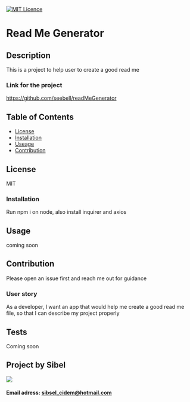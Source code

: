 
  
[![MIT Licence](https://badges.frapsoft.com/os/mit/mit-150x33.png?v=103)](https://opensource.org/licenses/mit-license.php)

# Read Me Generator

## Description
This is a project to help user to create a good read me

### Link for the project
https://github.com/seebell/readMeGenerator

## Table of Contents
* [License](#license)
* [Installation](#installation)
* [Useage](#useage)
* [Contribution](#contribution)

## License

MIT

### Installation

Run npm i on node, also install inquirer and axios

## Usage

coming soon

## Contribution

Please open an issue first and reach me out for guidance

### User story
As a developer, I want an app that would help me create a good read me file, so that I can describe my project properly

## Tests

Coming soon

## Project by Sibel
  ![](https://avatars2.githubusercontent.com/u/60329088?v=4)<br>
  #### Email adress: sibsel_cidem@hotmail.com<br>
